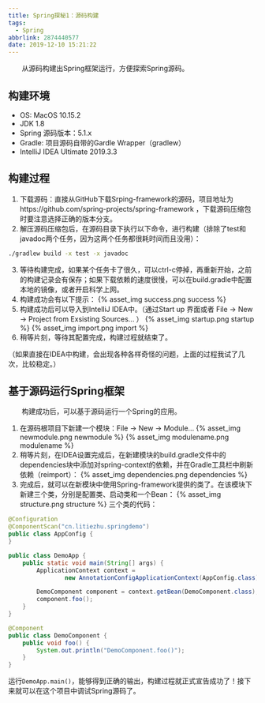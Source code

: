 ```yaml
---
title: Spring探秘1：源码构建
tags:
  - Spring
abbrlink: 2874440577
date: 2019-12-10 15:21:22
---
```



&#160; &#160; &#160; &#160;从源码构建出Spring框架运行，方便探索Spring源码。

## 构建环境

* OS: MacOS 10.15.2
* JDK 1.8
* Spring 源码版本：5.1.x
* Gradle: 项目源码自带的Gardle Wrapper（gradlew）
* IntelliJ IDEA Ultimate 2019.3.3

<!--more-->
## 构建过程

1. 下载源码：直接从GitHub下载Srping-framework的源码，项目地址为https://github.com/spring-projects/spring-framework ，下载源码压缩包时要注意选择正确的版本分支。
2. 解压源码压缩包后，在源码目录下执行以下命令，进行构建（排除了test和javadoc两个任务，因为这两个任务都很耗时间而且没用）：
```bash
./gradlew build -x test -x javadoc
```
3. 等待构建完成，如果某个任务卡了很久，可以ctrl-c停掉，再重新开始，之前的构建记录会有保存；如果下载依赖的速度很慢，可以在build.gradle中配置本地的镜像，或者开启科学上网。
4. 构建成功会有以下提示：
{% asset_img success.png success %}
5. 构建成功后可以导入到IntelliJ IDEA中。（通过Start up 界面或者 File -> New -> Project from Exsisting Sources... ）
{% asset_img startup.png startup %}
{% asset_img import.png import %}
6. 稍等片刻，等待其配置完成，构建过程就结束了。

（如果直接在IDEA中构建，会出现各种各样奇怪的问题，上面的过程我试了几次，比较稳定。）


## 基于源码运行Spring框架

&#160; &#160; &#160; &#160;构建成功后，可以基于源码运行一个Spring的应用。

1. 在源码根项目下新建一个模块：File -> New -> Module...
{% asset_img newmodule.png newmodule %}
{% asset_img modulename.png modulename %}
2. 稍等片刻，在IDEA设置完成后，在新建模块的build.gradle文件中的dependencies块中添加对spring-context的依赖，并在Gradle工具栏中刷新依赖（reimport）：
{% asset_img dependencies.png dependencies %}
3. 完成后，就可以在新模块中使用Spring-framework提供的类了。在该模块下新建三个类，分别是配置类、启动类和一个Bean：
{% asset_img structure.png structure %}
三个类的代码：

```java
@Configuration
@ComponentScan("cn.litiezhu.springdemo")
public class AppConfig {
}
```

```java
public class DemoApp {
	public static void main(String[] args) {
		ApplicationContext context =
				new AnnotationConfigApplicationContext(AppConfig.class);

		DemoComponent component = context.getBean(DemoComponent.class);
		component.foo();
	}
}
```

```java
@Component
public class DemoComponent {
	public void foo() {
		System.out.println("DemoComponent.foo()");
	}
}
```

运行`DemoApp.main()`，能够得到正确的输出，构建过程就正式宣告成功了！接下来就可以在这个项目中调试Spring源码了。